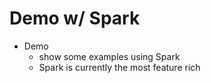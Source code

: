 # Demo w/ Spark

- Demo
    - show some examples using Spark
    - Spark is currently the most feature rich